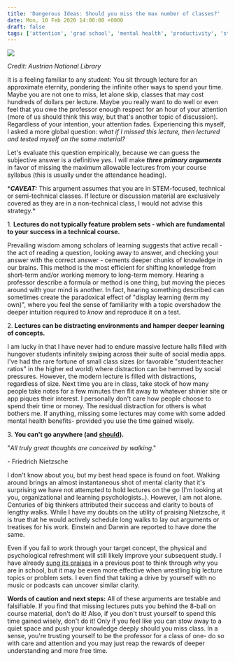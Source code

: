 ```yaml
---
title: 'Dangerous Ideas: Should you miss the max number of classes?'
date: Mon, 10 Feb 2020 14:00:00 +0000
draft: false
tags: ['attention', 'grad school', 'mental health', 'productivity', 'studying', 'Uncategorized']
---
```


![](https://casualinferencedotorg.files.wordpress.com/2020/02/photo-1576673195444-be906d7012d3-1.jpeg?w=1024)

_Credit: Austrian National Library_

It is a feeling familiar to any student: You sit through lecture for an approximate eternity, pondering the infinite other ways to spend your time. Maybe you are not one to miss, let alone skip, classes that may cost hundreds of dollars per lecture. Maybe you really want to do well or even feel that you owe the professor enough respect for an hour of your attention (more of us should think this way, but that's another topic of discussion). Regardless of your intention, your attention fades. Experiencing this myself, I asked a more global question: _what if I missed this lecture, then lectured and tested myself on the same material?_

Let's evaluate this question empirically, because we can guess the subjective answer is a definitive _yes._ I will make **_three primary arguments_** in favor of missing the maximum allowable lectures from your course syllabus (this is usually under the attendance heading).

\***_CAVEAT:_** This argument assumes that you are in STEM-focused, technical or semi-technical classes. If lecture or discussion material are exclusively covered as they are in a non-technical class, I would not advise this strategy.\*

1\. **Lectures do not typically feature problem sets - which are fundamental to your success in a technical course.**

Prevailing wisdom among scholars of learning suggests that active recall - the act of reading a question, looking away to answer, and checking your answer with the correct answer - cements deeper chunks of knowledge in our brains. This method is the most efficient for shifting knowledge from short-term and/or working memory to long-term memory. Hearing a professor describe a formula or method is one thing, but moving the pieces around with your mind is another. In fact, hearing something described can sometimes create the paradoxical effect of "display learning (term my own)", where you feel the sense of familiarity with a topic overshadow the deeper intuition required to _know_ and reproduce it on a test.

2\. **Lectures can be distracting environments and hamper deeper learning of concepts.**

I am lucky in that I have never had to endure massive lecture halls filled with hungover students infinitely swiping across their suite of social media apps. I've had the rare fortune of small class sizes (or favorable "student:teacher ratios" in the higher ed world) where distraction can be hemmed by social pressures. However, the modern lecture is filled with distractions, regardless of size. Next time you are in class, take stock of how many people take notes for a few minutes then flit away to whatever shinier site or app piques their interest. I personally don't care how people choose to spend their time or money. The residual distraction for others is what bothers me. If anything, missing some lectures may come with some added mental health benefits- provided you use the time gained wisely.

3\. **You can't go anywhere (and [should](https://www.amazon.com/gp/product/1455586692/ref=as_li_qf_sp_asin_il?ie=UTF8&camp=1789&creative=9325&creativeASIN=1455509124&linkCode=as2&tag=stuhac-20)).**

"_All truly great thoughts are conceived by walking_."

\- Friedrich Nietzsche

I don't know about you, but my best head space is found on foot. Walking around brings an almost instantaneous shot of mental clarity that it's surprising we have not attempted to hold lectures on the go (I'm looking at you, organizational and learning psychologists..). However, I am not alone. Centuries of big thinkers attributed their success and clarity to bouts of lengthy walks. While I have my doubts on the utility of praising Nietzsche, it is true that he would actively schedule long walks to lay out arguments or treatises for his work. Einstein and Darwin are reported to have done the same.

Even if you fail to work through your target concept, the physical and psychological refreshment will still likely improve your subsequent study. I have already [sung its praises](https://casual-inference.org/2020/02/03/stem-grad-school-boot-camp-week-1/) in a previous post to think through why you are in school, but it may be even more effective when wrestling big lecture topics or problem sets. I even find that taking a drive by yourself with no music or podcasts can uncover similar clarity.

**Words of caution and next steps:** All of these arguments are testable and falsifiable. If you find that missing lectures puts you behind the 8-ball on course material, don't do it! Also, if you don't trust yourself to spend this time gained wisely, don't do it! Only if you feel like you can stow away to a quiet space and push your knowledge deeply should you miss class. In a sense, you're trusting yourself to be the professor for a class of one- do so with care and attention and you may just reap the rewards of deeper understanding and more free time.
